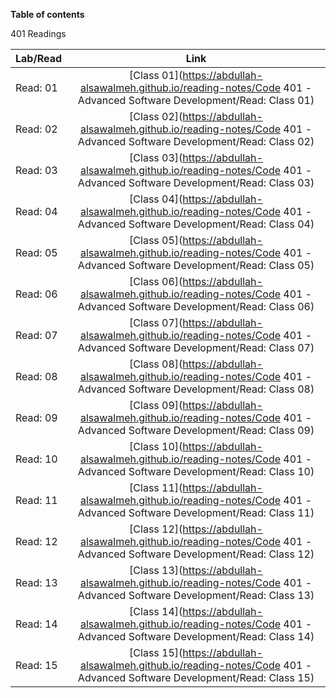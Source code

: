 **Table of contents**

401 Readings

| Lab/Read |                                                          Link                                                           |
| -------- | :---------------------------------------------------------------------------------------------------------------------: |
| Read: 01 | [Class 01](https://abdullah-alsawalmeh.github.io/reading-notes/Code 401 - Advanced Software Development/Read: Class 01) |
| Read: 02 | [Class 02](https://abdullah-alsawalmeh.github.io/reading-notes/Code 401 - Advanced Software Development/Read: Class 02) |
| Read: 03 | [Class 03](https://abdullah-alsawalmeh.github.io/reading-notes/Code 401 - Advanced Software Development/Read: Class 03) |
| Read: 04 | [Class 04](https://abdullah-alsawalmeh.github.io/reading-notes/Code 401 - Advanced Software Development/Read: Class 04) |
| Read: 05 | [Class 05](https://abdullah-alsawalmeh.github.io/reading-notes/Code 401 - Advanced Software Development/Read: Class 05) |
| Read: 06 | [Class 06](https://abdullah-alsawalmeh.github.io/reading-notes/Code 401 - Advanced Software Development/Read: Class 06) |
| Read: 07 | [Class 07](https://abdullah-alsawalmeh.github.io/reading-notes/Code 401 - Advanced Software Development/Read: Class 07) |
| Read: 08 | [Class 08](https://abdullah-alsawalmeh.github.io/reading-notes/Code 401 - Advanced Software Development/Read: Class 08) |
| Read: 09 | [Class 09](https://abdullah-alsawalmeh.github.io/reading-notes/Code 401 - Advanced Software Development/Read: Class 09) |
| Read: 10 | [Class 10](https://abdullah-alsawalmeh.github.io/reading-notes/Code 401 - Advanced Software Development/Read: Class 10) |
| Read: 11 | [Class 11](https://abdullah-alsawalmeh.github.io/reading-notes/Code 401 - Advanced Software Development/Read: Class 11) |
| Read: 12 | [Class 12](https://abdullah-alsawalmeh.github.io/reading-notes/Code 401 - Advanced Software Development/Read: Class 12) |
| Read: 13 | [Class 13](https://abdullah-alsawalmeh.github.io/reading-notes/Code 401 - Advanced Software Development/Read: Class 13) |
| Read: 14 | [Class 14](https://abdullah-alsawalmeh.github.io/reading-notes/Code 401 - Advanced Software Development/Read: Class 14) |
| Read: 15 | [Class 15](https://abdullah-alsawalmeh.github.io/reading-notes/Code 401 - Advanced Software Development/Read: Class 15) |
